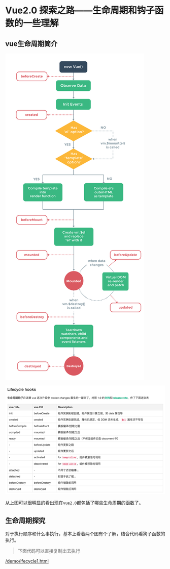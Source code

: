 # Vue2.0 探索之路——生命周期和钩子函数的一些理解

## vue生命周期简介

![vue生命周期](vueimg/Lifecycle.png)

![LifecycleHooks](vueimg/LifecycleHooks.png)

从上图可以很明显的看出现在`vue2.0`都包括了哪些生命周期的函数了。

## 生命周期探究

对于执行顺序和什么事执行，基本上看着两个图有个了解，结合代码看狗子函数的执行。

>下面代码可以直接复制出去执行

[/demo/ifecycle1.html](demo/lifecycle1.html)